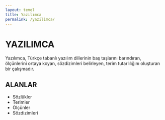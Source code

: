 ```yaml
---
layout: temel
title: Yazılımca
permalink: /yazilimca/
---
```


<h1>YAZILIMCA</h1>

<p>
Yazılımca, Türkçe tabanlı yazılım dillerinin baş taşlarını barındıran, ölçünlerini ortaya koyan, sözdizimleri belirleyen, terim tutarlılığını oluşturan bir çalışmadır.
</p>

<h2>ALANLAR</h2>
<ul>
<li>Sözlükler</li>
<li>Terimler</li>
<li>Ölçünler</li>
<li>Sözdizimleri</li>
</ul>
